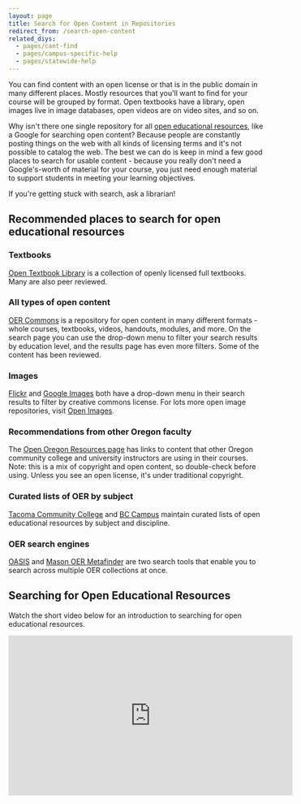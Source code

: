 ```yaml
---
layout: page
title: Search for Open Content in Repositories
redirect_from: /search-open-content
related_diys:
  - pages/cant-find
  - pages/campus-specific-help
  - pages/statewide-help
---
```


You can find content with an open license or that is in the public domain in
many different places. Mostly resources that you'll want to find for your
course will be grouped by format. Open textbooks have a library, open images
live in image databases, open videos are on video sites, and so on.

Why isn't there one single repository for all
[open educational resources](https://en.wikipedia.org/wiki/Open_educational_resources),
like a Google for searching open content? Because people are constantly
posting things on the web with all kinds of licensing terms and it's not
possible to catalog the web. The best we can do is keep in mind a few good
places to search for usable content - because you really don't need a
Google's-worth of material for your course, you just need enough material
to support students in meeting your learning objectives.

If you're getting stuck with search, ask a librarian!

## Recommended places to search for open educational resources


### Textbooks

[Open Textbook Library](http://open.umn.edu/opentextbooks/) is a
collection of openly licensed full textbooks. Many are also peer reviewed.

### All types of open content

[OER Commons](https://www.oercommons.org/) is a repository for open
content in many different formats - whole courses, textbooks, videos,
handouts, modules, and more. On the search page you can use the
drop-down menu to filter your search results by education level, and
the results page has even more filters. Some of the content has been
reviewed.

### Images

[Flickr](https://www.flickr.com/) and
[Google Images](https://images.google.com/) both have a drop-down menu
in their search results to filter by creative commons license. For
lots more open image repositories, visit
[Open Images](http://faq.openoregon.org/open-images).

### Recommendations from other Oregon faculty

The [Open Oregon Resources page](http://openoregon.org/resources/)
has links to content that other Oregon community college and university instructors
are using in their courses. Note: this is a mix of copyright and open
content, so double-check before using. Unless you see an open license,
it's under traditional copyright.

### Curated lists of OER by subject

[Tacoma Community College](https://tacomacc.libguides.com/sb.php?subject_id=166458)
and [BC Campus](https://opentextbc.ca/oerdiscipline/) maintain curated
lists of open educational resources by subject and discipline.

### OER search engines

[OASIS](https://oasis.geneseo.edu/) and
[Mason OER Metafinder](https://oer.deepwebaccess.com/oer/desktop/en/search.html)
are two search tools that enable you to search across multiple OER
collections at once.

## Searching for Open Educational Resources

Watch the short video below for an introduction to searching for
open educational resources.

<iframe style="font-size: 13.008px;" src="https://www.youtube.com/embed/lD194Zq3AxM" width="560" height="315" frameborder="0"></iframe>
